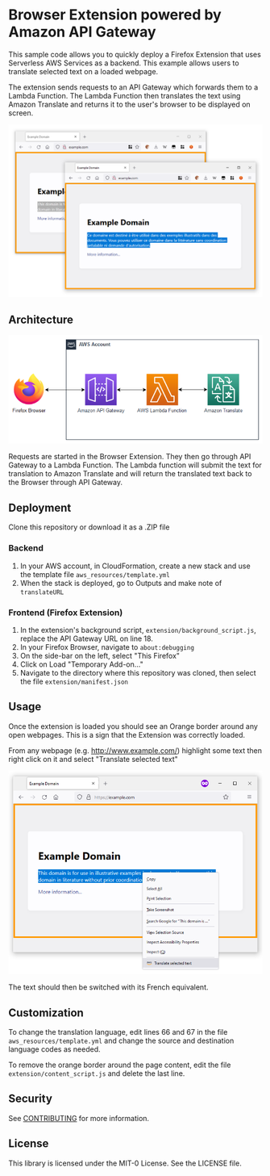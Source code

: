 # Browser Extension powered by Amazon API Gateway

This sample code allows you to quickly deploy a Firefox Extension that uses Serverless AWS Services as a backend. This example allows users to translate selected text on a loaded webpage. 

The extension sends requests to an API Gateway which forwards them to a Lambda Function. The Lambda Function then translates the text using Amazon Translate and returns it to the user's browser to be displayed on screen. 

![Screenshot that demonstrates translating text on www.example.com from English to French](demo.png)

## Architecture

![Architecture diagram showing the Firefox Browser, an AWS account containing an API Gateway, a Lambda Function, and Amazon Translate](arch.png)

Requests are started in the Browser Extension. They then go through API Gateway to a Lambda Function. The Lambda function will submit the text for translation to Amazon Translate and will return the translated text back to the Browser through API Gateway. 

## Deployment

Clone this repository or download it as a .ZIP file

### Backend

1. In your AWS account, in CloudFormation, create a new stack and use the template file `aws_resources/template.yml`
2. When the stack is deployed, go to Outputs and make note of `translateURL`

### Frontend (Firefox Extension)

1. In the extension's background script, `extension/background_script.js`, replace the API Gateway URL on line 18. 
2. In your Firefox Browser, navigate to `about:debugging`
3. On the side-bar on the left, select "This Firefox"
4. Click on Load "Temporary Add-on..."
5. Navigate to the directory where this repository was cloned, then select the file `extension/manifest.json`

## Usage

Once the extension is loaded you should see an Orange border around any open webpages. This is a sign that the Extension was correctly loaded.

From any webpage (e.g. http://www.example.com/) highlight some text then right click on it and select "Translate selected text"

![Screenshot showing example usage of the extension](usage.png)

The text should then be switched with its French equivalent.

## Customization

To change the translation language, edit lines 66 and 67 in the file `aws_resources/template.yml` and change the source and destination language codes as needed.

To remove the orange border around the page content, edit the file `extension/content_script.js` and delete the last line. 

## Security

See [CONTRIBUTING](CONTRIBUTING.md#security-issue-notifications) for more information.

## License

This library is licensed under the MIT-0 License. See the LICENSE file.

